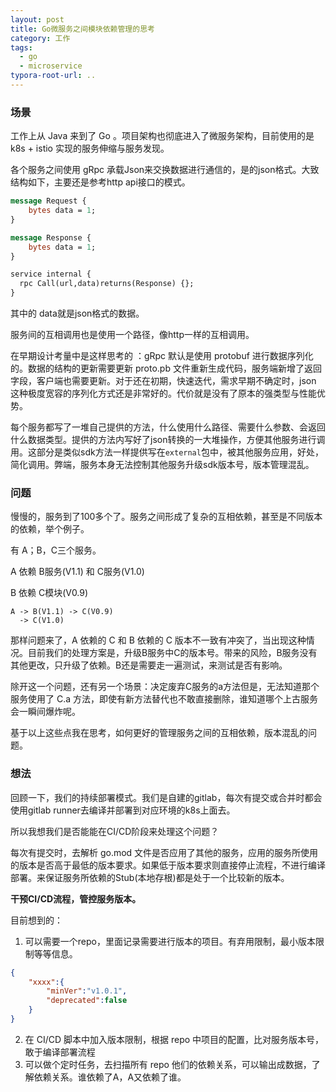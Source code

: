 ```yaml
---
layout: post
title: Go微服务之间模块依赖管理的思考
category: 工作
tags: 
  - go
  - microservice
typora-root-url: ..
---
```




### 场景

工作上从 Java 来到了 Go 。项目架构也彻底进入了微服务架构，目前使用的是 k8s + istio 实现的服务伸缩与服务发现。

各个服务之间使用 gRpc 承载Json来交换数据进行通信的，是的json格式。大致结构如下，主要还是参考http api接口的模式。

```protobuf
message Request {
	bytes data = 1;
}

message Response {
	bytes data = 1;
}

service internal {
  rpc Call(url,data)returns(Response) {};
}
```

其中的 data就是json格式的数据。

服务间的互相调用也是使用一个路径，像http一样的互相调用。

在早期设计考量中是这样思考的 ：gRpc 默认是使用 protobuf 进行数据序列化的。数据的结构的更新需要更新 proto.pb 文件重新生成代码，服务端新增了返回字段，客户端也需要更新。对于还在初期，快速迭代，需求早期不确定时，json 这种极度宽容的序列化方式还是非常好的。代价就是没有了原本的强类型与性能优势。

每个服务都写了一堆自己提供的方法，什么使用什么路径、需要什么参数、会返回什么数据类型。提供的方法内写好了json转换的一大堆操作，方便其他服务进行调用。这部分是类似sdk方法一样提供写在`external`包中，被其他服务应用，好处，简化调用。弊端，服务本身无法控制其他服务升级sdk版本号，版本管理混乱。

### 问题

慢慢的，服务到了100多个了。服务之间形成了复杂的互相依赖，甚至是不同版本的依赖，举个例子。

有 A；B，C三个服务。

A 依赖 B服务(V1.1) 和 C服务(V1.0)

B 依赖 C模块(V0.9)

```
A -> B(V1.1) -> C(V0.9)
  -> C(V1.0) 
```

那样问题来了，A 依赖的 C 和 B 依赖的 C 版本不一致有冲突了，当出现这种情况。目前我们的处理方案是，升级B服务中C的版本号。带来的风险，B服务没有其他更改，只升级了依赖。B还是需要走一遍测试，来测试是否有影响。

除开这一个问题，还有另一个场景：决定废弃C服务的a方法但是，无法知道那个服务使用了 C.a 方法，即使有新方法替代也不敢直接删除，谁知道哪个上古服务会一瞬间爆炸呢。

基于以上这些点我在思考，如何更好的管理服务之间的互相依赖，版本混乱的问题。

### 想法

回顾一下，我们的持续部署模式。我们是自建的gitlab，每次有提交或合并时都会使用gitlab runner去编译并部署到对应环境的k8s上面去。

所以我想我们是否能能在CI/CD阶段来处理这个问题？

每次有提交时，去解析 go.mod 文件是否应用了其他的服务，应用的服务所使用的版本是否高于最低的版本要求。如果低于版本要求则直接停止流程，不进行编译部署。来保证服务所依赖的Stub(本地存根)都是处于一个比较新的版本。

**干预CI/CD流程，管控服务版本。**

目前想到的：

1. 可以需要一个repo，里面记录需要进行版本的项目。有弃用限制，最小版本限制等等信息。

```json
{
    "xxxx":{
        "minVer":"v1.0.1",
        "deprecated":false
    }
}
```

2. 在 CI/CD 脚本中加入版本限制，根据 repo 中项目的配置，比对服务版本号，敢于编译部署流程
3. 可以做个定时任务，去扫描所有 repo 他们的依赖关系，可以输出成数据，了解依赖关系。谁依赖了A，A又依赖了谁。